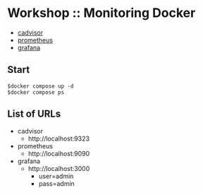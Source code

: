 # Workshop :: Monitoring Docker
* [cadvisor](https://github.com/google/cadvisor)
* [prometheus](https://prometheus.io/)
* [grafana](https://grafana.com/)


## Start
```
$docker compose up -d
$docker compose ps
```

## List of URLs
* cadvisor
  * http://localhost:9323
* prometheus
  * http://localhost:9090
* grafana
  * http://localhost:3000
    * user=admin
    * pass=admin